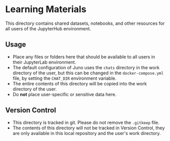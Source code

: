 # Learning Materials

This directory contains shared datasets, notebooks, and other resources for all users of the JupyterHub environment.

## Usage
- Place any files or folders here that should be available to all users in their JupyterLab environment.
- The default configuration of Juno uses the `chats` directory in the work directory of the user, but this can be changed in the `docker-compose.yml` file, by setting the `CHAT_DIR` environment variable.
- The entire contents of this directory will be copied into the work directory of the user.
- Do **not** place user-specific or sensitive data here.

## Version Control
- This directory is tracked in git. Please do not remove the `.gitkeep` file. 
- The contents of this directory will not be tracked in Version Control, they are only available in this local repository and the user's work directory.
